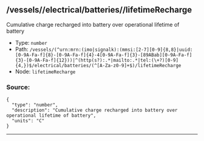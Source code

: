 ## /vessels/<RegExp>/electrical/batteries/<RegExp>/lifetimeRecharge

Cumulative charge recharged into battery over operational lifetime of battery

* Type: `number`
* Path: `/vessels/(^urn:mrn:(imo|signalk):(mmsi:[2-7][0-9]{8,8}|uuid:[0-9A-Fa-f]{8}-[0-9A-Fa-f]{4}-4[0-9A-Fa-f]{3}-[89ABab][0-9A-Fa-f]{3}-[0-9A-Fa-f]{12}))|^(http(s?):.*|mailto:.*|tel:(\+?)[0-9]{4,})$/electrical/batteries/(^[A-Za-z0-9]+$)/lifetimeRecharge`
* Node: `lifetimeRecharge`

### Source:
```
{
  "type": "number",
  "description": "Cumulative charge recharged into battery over operational lifetime of battery",
  "units": "C"
}
```

---
